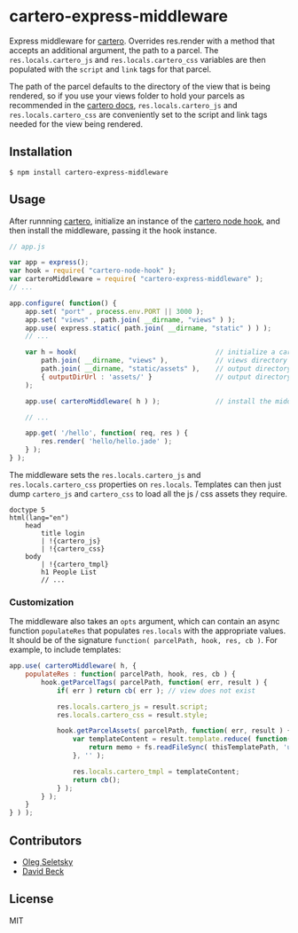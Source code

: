 # cartero-express-middleware

Express middleware for [cartero](https://github.com/rotundasoftware/cartero). Overrides res.render with a method that accepts an additional argument, the path to a parcel. The `res.locals.cartero_js` and `res.locals.cartero_css` variables are then populated with the `script` and `link` tags for that parcel.

The path of the parcel defaults to the directory of the view that is being rendered, so if you use your views folder to hold your parcels as recommended in the [cartero docs](https://github.com/rotundasoftware/cartero#packages-and-parcels), `res.locals.cartero_js` and `res.locals.cartero_css` are conveniently set to the script and link tags needed for the view being rendered.

## Installation
```
$ npm install cartero-express-middleware
```

## Usage

After runnning [cartero](https://github.com/rotundasoftware/cartero), initialize an instance of the [cartero node hook](https://github.com/rotundasoftware/cartero-node-hook), and then install the middleware, passing it the hook instance.

```javascript
// app.js

var app = express();
var hook = require( "cartero-node-hook" );
var carteroMiddleware = require( "cartero-express-middleware" );
// ...

app.configure( function() {
	app.set( "port" , process.env.PORT || 3000 );
	app.set( "views" , path.join( __dirname, "views" ) );
	app.use( express.static( path.join( __dirname, "static" ) ) );
	// ...

	var h = hook(									// initialize a cartero hook
		path.join( __dirname, "views" ),			// views directory
		path.join( __dirname, "static/assets" ),	// output directory
		{ outputDirUrl : 'assets/' }				// output directory base url
	);

	app.use( carteroMiddleware( h ) );			    // install the middleware

	// ...

	app.get( '/hello', function( req, res ) {
		res.render( 'hello/hello.jade' );
	} );
} );
```

The middleware sets the `res.locals.cartero_js` and `res.locals.cartero_css` properties on `res.locals`. Templates can then just dump `cartero_js` and `cartero_css` to load all the js / css assets they require.

```jade
doctype 5
html(lang="en")
    head
        title login
        | !{cartero_js}
        | !{cartero_css} 
    body
        | !{cartero_tmpl} 
        h1 People List
        // ...
```

### Customization

The middleware also takes an `opts` argument, which can contain an async function `populateRes` that populates `res.locals` with the appropriate values. It should be of the signature `function( parcelPath, hook, res, cb )`. For example, to include templates:

```javascript
app.use( carteroMiddleware( h, {
	populateRes : function( parcelPath, hook, res, cb ) {
		hook.getParcelTags( parcelPath, function( err, result ) {
			if( err ) return cb( err ); // view does not exist

			res.locals.cartero_js = result.script;
			res.locals.cartero_css = result.style;

			hook.getParcelAssets( parcelPath, function( err, result ) {
				var templateContent = result.template.reduce( function( memo, thisTemplatePath ) {
					return memo + fs.readFileSync( thisTemplatePath, 'utf8' );
				}, '' );

				res.locals.cartero_tmpl = templateContent;
				return cb();
			} );
		} );
	}
} ) );
```

## Contributors

* [Oleg Seletsky](https://github.com/go-oleg)
* [David Beck](https://twitter.com/davegbeck)

## License

MIT
